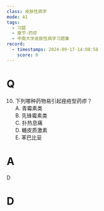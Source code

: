 ```yaml
---
class: 皮肤性病学
mode: A1
tags:
  - 习题
  - 章节-药疹
  - 中南大学皮肤性病学习题集
record:
  - timestamps: 2024-09-17-14:08:58
    score: 0
---
```


# Q
10. 下列哪种药物易引起痤疮型药疹？  
A. 青霉素类  
B. 先锋霉素类  
C. 扑热息痛  
D. 糖皮质激素  
E. 苯巴比妥  
# A
D
# D
